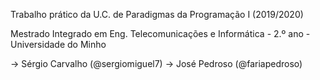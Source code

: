 Trabalho prático da U.C. de Paradigmas da Programação I (2019/2020)

Mestrado Integrado em Eng. Telecomunicações e Informática - 2.º ano - Universidade do Minho

-> Sérgio Carvalho (@sergiomiguel7)
-> José Pedroso (@fariapedroso)
